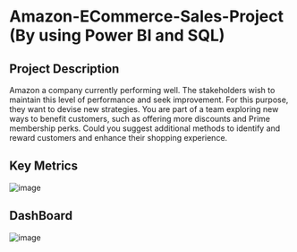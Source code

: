 # Amazon-ECommerce-Sales-Project (By using Power BI and SQL)
## Project Description 
Amazon a company currently performing well. The stakeholders wish to maintain this level of performance and seek improvement. For this purpose, they want to devise new strategies. You are part of a team exploring new ways to benefit customers, such as offering more discounts and Prime membership perks. Could you suggest additional methods to identify and reward customers and enhance their shopping experience.
## Key Metrics
![image](https://github.com/user-attachments/assets/001ae1ab-b8cb-4e35-9dce-94eb2eb4c927)
## DashBoard
![image](https://github.com/user-attachments/assets/03f5d873-81cc-4498-ba07-b26aaa642ca8)
